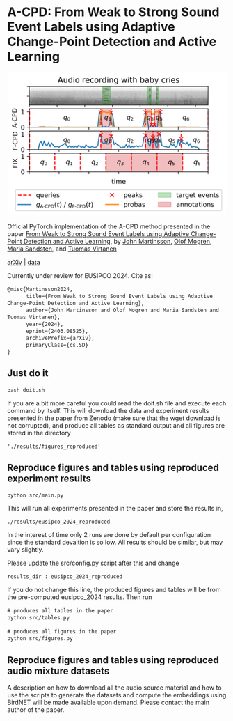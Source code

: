 # A-CPD: From Weak to Strong Sound Event Labels using Adaptive Change-Point Detection and Active Learning

![Figure 2](results/figures/figure_2.png)

Official PyTorch implementation of the A-CPD method presented in the paper [From Weak to Strong Sound Event Labels using Adaptive Change-Point Detection and Active Learning](https://arxiv.org/abs/2403.08525), by [John Martinsson](https://johnmartinsson.github.io), [Olof Mogren](https://mogren.one), [Maria Sandsten](https://www.maths.lu.se/english/research/staff/mariasandsten/), and [Tuomas Virtanen](https://homepages.tuni.fi/tuomas.virtanen/)

[arXiv](https://arxiv.org/abs/2403.08525) | [data](https://zenodo.org/records/10811797)

Currently under review for EUSIPCO 2024. Cite as:

    @misc{Martinsson2024,
          title={From Weak to Strong Sound Event Labels using Adaptive Change-Point Detection and Active Learning}, 
          author={John Martinsson and Olof Mogren and Maria Sandsten and Tuomas Virtanen},
          year={2024},
          eprint={2403.08525},
          archivePrefix={arXiv},
          primaryClass={cs.SD}
    }

## Just do it

    bash doit.sh

If you are a bit more careful you could read the doit.sh file and execute each command by itself. This will download the data and experiment results presented in the paper from Zenodo (make sure that the wget download is not corrupted), and produce all tables as standard output and all figures are stored in the directory

    './results/figures_reproduced'

## Reproduce figures and tables using reproduced experiment results

    python src/main.py

This will run all experiments presented in the paper and store the results in,

    ./results/eusipco_2024_reproduced

In the interest of time only 2 runs are done by default per configuration since the standard devaition is so low. All results should be similar, but may vary slightly.

Please update the src/config.py script after this and change

    results_dir : eusipco_2024_reproduced

If you do not change this line, the produced figures and tables will be from the pre-computed eusipco_2024 results. Then run

    # produces all tables in the paper
    python src/tables.py

    # produces all figures in the paper
    python src/figures.py

## Reproduce figures and tables using reproduced audio mixture datasets
A description on how to download all the audio source material and how to use the scripts to generate the datasets and compute the embeddings using BirdNET will be made available upon demand. Please contact the main author of the paper.
